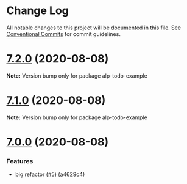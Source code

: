 # Change Log

All notable changes to this project will be documented in this file.
See [Conventional Commits](https://conventionalcommits.org) for commit guidelines.

# [7.2.0](https://github.com/liwijs/liwi/compare/v7.1.0...v7.2.0) (2020-08-08)

**Note:** Version bump only for package alp-todo-example





# [7.1.0](https://github.com/liwijs/liwi/compare/v7.0.0...v7.1.0) (2020-08-08)

**Note:** Version bump only for package alp-todo-example





# [7.0.0](https://github.com/liwijs/liwi/compare/v0.18.8...v7.0.0) (2020-08-08)


### Features

* big refactor ([#5](https://github.com/liwijs/liwi/issues/5)) ([a4629c4](https://github.com/liwijs/liwi/commit/a4629c4))
